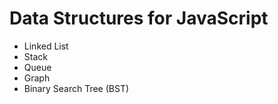 <h1>Data Structures for JavaScript</h1>

<ul>
<li>Linked List</li>
<li>Stack</li>
<li>Queue</li>
<li>Graph</li>
<li>Binary Search Tree (BST)</li>
</ul>
